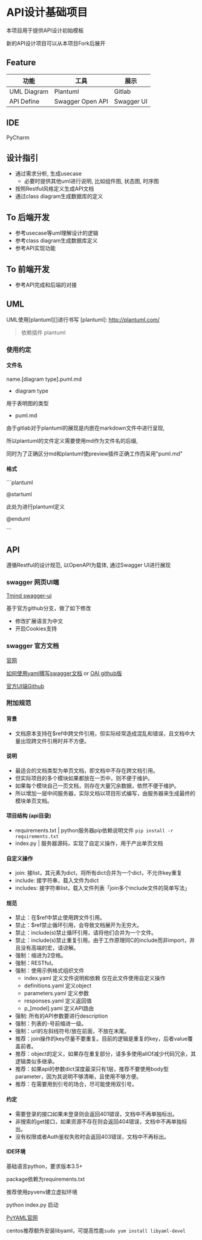 # API设计基础项目
本项目用于提供API设计初始模板

新的API设计项目可以从本项目Fork后展开

## Feature
| 功能 | 工具 | 展示 |
| --- | --- | --- |
| UML Diagram | Plantuml | Gitlab |
| API Define | Swagger Open API | Swagger UI |

## IDE
PyCharm

## 设计指引
* 通过需求分析, 生成usecase 
    * 必要时提供其他uml进行说明, 比如组件图, 状态图, 时序图
* 按照Restful风格定义生成API文档
* 通过class diagram生成数据库的定义

## To 后端开发
* 参考usecase等uml理解设计的逻辑
* 参考class diagram生成数据库定义
* 参考API实现功能

## To 前端开发
* 参考API完成和后端的对接

## UML
UML使用[plantuml][]进行书写
[plantuml]: http://plantuml.com/
> 依赖插件 plantuml

### 使用约定
#### 文件名
name.[diagram type].puml.md
* diagram type

用于表明图的类型

* puml.md

由于gitlab对于plantuml的展现是内嵌在markdown文件中进行呈现,

所以plantuml的文件定义需要使用md作为文件名的后缀,

同时为了正确区分md和plantuml使preview插件正确工作而采用"puml.md"

#### 格式

\`\`\`plantuml

@startuml 

此处为进行plantuml定义

@enduml

\`\`\`

## API
遵循Restful的设计规范, 以OpenAPI为载体, 通过Swagger UI进行展现

### swagger 网页UI端

[Tmind swagger-ui](swagger.tmindtech.com)

基于官方github分支，做了如下修改

* 修改扩展语言为中文
* 开启Cookies支持

### swagger 官方文档

[官网](http://swagger.io)

[如何使用yaml撰写swagger文档](http://swagger.io/specification/)
or [OAI github版](https://github.com/OAI/OpenAPI-Specification/blob/master/versions/2.0.md)

[官方UI端Github](https://github.com/swagger-api/swagger-ui)

### 附加规范
#### 背景
* 文档原本支持在$ref中跨文件引用，但实际经常造成混乱和错误，且文档中大量出现跨文件引用时并不方便。

#### 说明
* 最适合的文档类型为单页文档，即文档中不存在跨文档引用。
* 但实际项目的多个模块如果都放在一页中，则不便于维护。
* 如果每个模块自己一页文档，则存在大量冗余数据，依然不便于维护。
* 所以增加一层中间服务器，实际文档以项目形式编写，由服务器来生成最终的模块单页文档。

#### 项目结构 (api目录)
* requirements.txt | python服务器pip依赖说明文件 `pip install -r requirements.txt`
* index.py | 服务器源码，实现了自定义操作，用于产出单页文档

#### 自定义操作
* join: 接list，其元素为dict，将所有dict合并为一个dict，不允许key重复
* include: 接字符串，载入文件为dict
* includes: 接字符串list，载入文件列表「join多个include文件的简单写法」

#### 规范
* 禁止：在$ref中禁止使用跨文件引用。
* 禁止：$ref禁止循环引用，会导致文档展开为无穷大。
* 禁止：include(s)禁止循环引用，请将他们合并为一个文件。
* 禁止：include(s)禁止重复引用。由于工作原理同C的include而非import，并且没有高端的宏，请谅解。
* 强制：缩进为2空格。
* 强制：RESTful。
* 强制：使用示例格式组织文件
	* index.yaml 定义文件说明和依赖 仅在此文件使用自定义操作
	* definitions.yaml 定义object
	* parameters.yaml 定义参数
	* responses.yaml 定义返回值
	* p_[model].yaml 定义API路由
* 强制: 所有的API参数要进行description
* 强制：列表的-号前缩进一级。
* 强制：url的左斜线符号/放在前面，不放在末尾。
* 推荐：join操作的key尽量不要重复。目前的逻辑是重复的key，后者value覆盖前者。
* 推荐：object的定义，如果存在重复部分，请多多使用allOf减少代码冗余，其逻辑类似多继承。
* 推荐：如果api的参数dict深度最深只有1层，推荐不要使用body型parameter，因为其说明不够清晰，且使用不够方便。
* 推荐：在需要用到引号的场合，尽可能使用双引号。

#### 约定
* 需要登录的接口如果未登录则会返回401错误，文档中不再单独标出。
* 非搜索的get接口，如果资源不存在则会返回404错误，文档中不再单独标出。
* 没有权限或者Auth鉴权失败时会返回403错误，文档中不再标出。

#### IDE环境

基础语言python，要求版本3.5+

package依赖为requirements.txt

推荐使用pyvenv建立虚拟环境

python index.py 启动

[PyYAML官网](http://pyyaml.org/wiki)

centos推荐额外安装libyaml，可提高性能`sudo yum install libyaml-devel`


